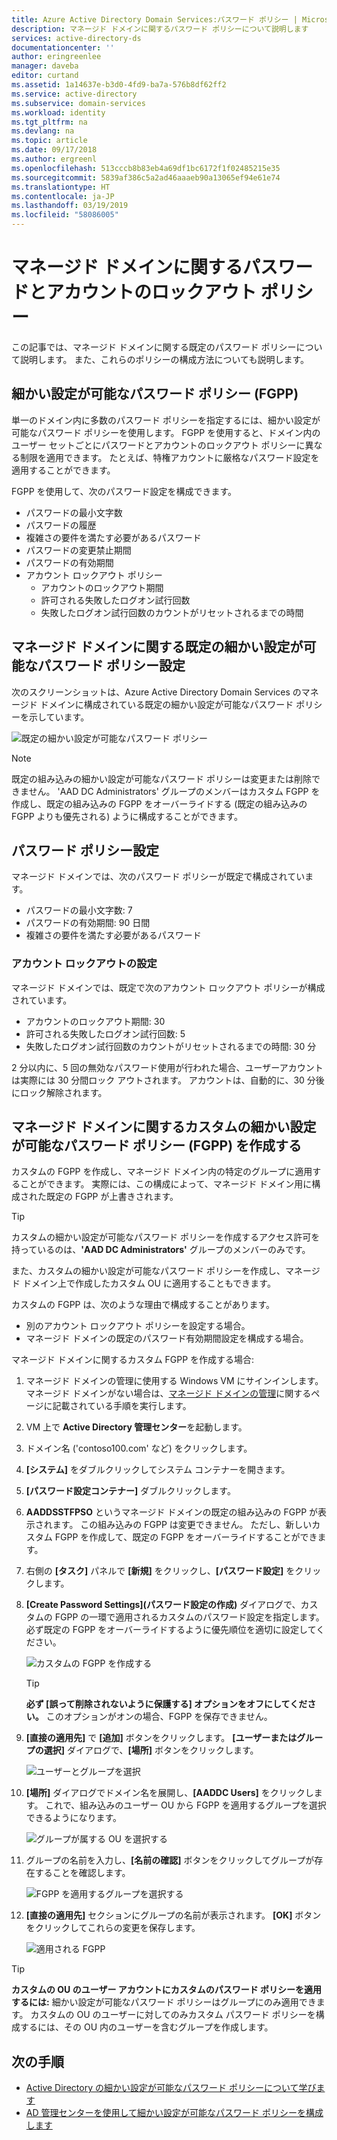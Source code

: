 ```yaml
---
title: Azure Active Directory Domain Services:パスワード ポリシー | Microsoft Docs
description: マネージド ドメインに関するパスワード ポリシーについて説明します
services: active-directory-ds
documentationcenter: ''
author: eringreenlee
manager: daveba
editor: curtand
ms.assetid: 1a14637e-b3d0-4fd9-ba7a-576b8df62ff2
ms.service: active-directory
ms.subservice: domain-services
ms.workload: identity
ms.tgt_pltfrm: na
ms.devlang: na
ms.topic: article
ms.date: 09/17/2018
ms.author: ergreenl
ms.openlocfilehash: 513cccb8b83eb4a69df1bc6172f1f02485215e35
ms.sourcegitcommit: 5839af386c5a2ad46aaaeb90a13065ef94e61e74
ms.translationtype: HT
ms.contentlocale: ja-JP
ms.lasthandoff: 03/19/2019
ms.locfileid: "58086005"
---
```

# <a name="password-and-account-lockout-policies-on-managed-domains"></a>マネージド ドメインに関するパスワードとアカウントのロックアウト ポリシー
この記事では、マネージド ドメインに関する既定のパスワード ポリシーについて説明します。 また、これらのポリシーの構成方法についても説明します。

## <a name="fine-grained-password-policies-fgpp"></a>細かい設定が可能なパスワード ポリシー (FGPP)
単一のドメイン内に多数のパスワード ポリシーを指定するには、細かい設定が可能なパスワード ポリシーを使用します。 FGPP を使用すると、ドメイン内のユーザー セットごとにパスワードとアカウントのロックアウト ポリシーに異なる制限を適用できます。 たとえば、特権アカウントに厳格なパスワード設定を適用することができます。

FGPP を使用して、次のパスワード設定を構成できます。
* パスワードの最小文字数
* パスワードの履歴
* 複雑さの要件を満たす必要があるパスワード
* パスワードの変更禁止期間
* パスワードの有効期間
* アカウント ロックアウト ポリシー
    * アカウントのロックアウト期間
    * 許可される失敗したログオン試行回数
    * 失敗したログオン試行回数のカウントがリセットされるまでの時間


## <a name="default-fine-grained-password-policy-settings-on-a-managed-domain"></a>マネージド ドメインに関する既定の細かい設定が可能なパスワード ポリシー設定
次のスクリーンショットは、Azure Active Directory Domain Services のマネージド ドメインに構成されている既定の細かい設定が可能なパスワード ポリシーを示しています。

![既定の細かい設定が可能なパスワード ポリシー](./media/how-to/default-fgpp.png)

> [!NOTE]
> 既定の組み込みの細かい設定が可能なパスワード ポリシーは変更または削除できません。 'AAD DC Administrators' グループのメンバーはカスタム FGPP を作成し、既定の組み込みの FGPP をオーバーライドする (既定の組み込みの FGPP よりも優先される) ように構成することができます。
>
>

## <a name="password-policy-settings"></a>パスワード ポリシー設定
マネージド ドメインでは、次のパスワード ポリシーが既定で構成されています。
* パスワードの最小文字数: 7
* パスワードの有効期間: 90 日間
* 複雑さの要件を満たす必要があるパスワード

### <a name="account-lockout-settings"></a>アカウント ロックアウトの設定
マネージド ドメインでは、既定で次のアカウント ロックアウト ポリシーが構成されています。
* アカウントのロックアウト期間: 30
* 許可される失敗したログオン試行回数: 5
* 失敗したログオン試行回数のカウントがリセットされるまでの時間: 30 分

2 分以内に、5 回の無効なパスワード使用が行われた場合、ユーザーアカウントは実際には 30 分間ロック アウトされます。 アカウントは、自動的に、30 分後にロック解除されます。


## <a name="create-a-custom-fine-grained-password-policy-fgpp-on-a-managed-domain"></a>マネージド ドメインに関するカスタムの細かい設定が可能なパスワード ポリシー (FGPP) を作成する
カスタムの FGPP を作成し、マネージド ドメイン内の特定のグループに適用することができます。 実際には、この構成によって、マネージド ドメイン用に構成された既定の FGPP が上書きされます。

> [!TIP]
> カスタムの細かい設定が可能なパスワード ポリシーを作成するアクセス許可を持っているのは、**'AAD DC Administrators'** グループのメンバーのみです。
>
>

また、カスタムの細かい設定が可能なパスワード ポリシーを作成し、マネージド ドメイン上で作成したカスタム OU に適用することもできます。

カスタムの FGPP は、次のような理由で構成することがあります。
* 別のアカウント ロックアウト ポリシーを設定する場合。
* マネージド ドメインの既定のパスワード有効期間設定を構成する場合。

マネージド ドメインに関するカスタム FGPP を作成する場合:
1. マネージド ドメインの管理に使用する Windows VM にサインインします。 マネージド ドメインがない場合は、[マネージド ドメインの管理](active-directory-ds-admin-guide-administer-domain.md)に関するページに記載されている手順を実行します。
2. VM 上で **Active Directory 管理センター**を起動します。
3. ドメイン名 ('contoso100.com' など) をクリックします。
4. **[システム]** をダブルクリックしてシステム コンテナーを開きます。
5. **[パスワード設定コンテナー]** ダブルクリックします。
6. **AADDSSTFPSO** というマネージド ドメインの既定の組み込みの FGPP が表示されます。 この組み込みの FGPP は変更できません。 ただし、新しいカスタム FGPP を作成して、既定の FGPP をオーバーライドすることができます。
7. 右側の **[タスク]** パネルで **[新規]** をクリックし、**[パスワード設定]** をクリックします。
8. **[Create Password Settings]\(パスワード設定の作成\)** ダイアログで、カスタムの FGPP の一環で適用されるカスタムのパスワード設定を指定します。 必ず既定の FGPP をオーバーライドするように優先順位を適切に設定してください。

   ![カスタムの FGPP を作成する](./media/how-to/custom-fgpp.png)

   > [!TIP]
   > **必ず [誤って削除されないように保護する] オプションをオフにしてください。** このオプションがオンの場合、FGPP を保存できません。
   >
   >

9. **[直接の適用先]** で **[追加]** ボタンをクリックします。 **[ユーザーまたはグループの選択]** ダイアログで、**[場所]** ボタンをクリックします。

   ![ユーザーとグループを選択](./media/how-to/fgpp-applies-to.png)

10. **[場所]** ダイアログでドメイン名を展開し、**[AADDC Users]** をクリックします。 これで、組み込みのユーザー OU から FGPP を適用するグループを選択できるようになります。

    ![グループが属する OU を選択する](./media/how-to/fgpp-container.png)

11. グループの名前を入力し、**[名前の確認]** ボタンをクリックしてグループが存在することを確認します。

    ![FGPP を適用するグループを選択する](./media/how-to/fgpp-apply-group.png)

12. **[直接の適用先]** セクションにグループの名前が表示されます。 **[OK]** ボタンをクリックしてこれらの変更を保存します。

    ![適用される FGPP](./media/how-to/fgpp-applied.png)

> [!TIP]
> **カスタムの OU のユーザー アカウントにカスタムのパスワード ポリシーを適用するには:** 細かい設定が可能なパスワード ポリシーはグループにのみ適用できます。 カスタムの OU のユーザーに対してのみカスタム パスワード ポリシーを構成するには、その OU 内のユーザーを含むグループを作成します。
>
>

## <a name="next-steps"></a>次の手順
* [Active Directory の細かい設定が可能なパスワード ポリシーについて学びます](/previous-versions/windows/it-pro/windows-server-2008-R2-and-2008/cc770394(v=ws.10))
* [AD 管理センターを使用して細かい設定が可能なパスワード ポリシーを構成します](https://docs.microsoft.com/windows-server/identity/ad-ds/get-started/adac/introduction-to-active-directory-administrative-center-enhancements--level-100-#fine_grained_pswd_policy_mgmt)
